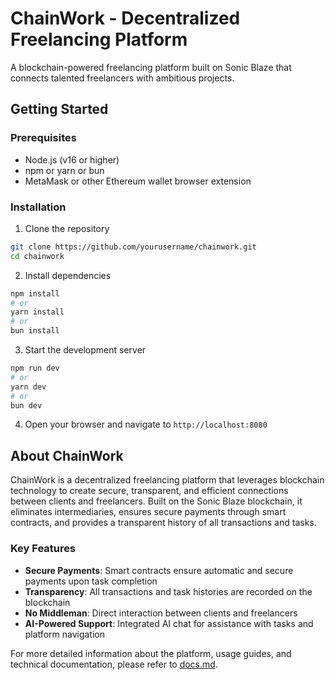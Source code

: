 
# ChainWork - Decentralized Freelancing Platform

A blockchain-powered freelancing platform built on Sonic Blaze that connects talented freelancers with ambitious projects.

## Getting Started

### Prerequisites
- Node.js (v16 or higher)
- npm or yarn or bun
- MetaMask or other Ethereum wallet browser extension

### Installation

1. Clone the repository
```bash
git clone https://github.com/yourusername/chainwork.git
cd chainwork
```

2. Install dependencies
```bash
npm install
# or
yarn install
# or
bun install
```

3. Start the development server
```bash
npm run dev
# or
yarn dev
# or
bun dev
```

4. Open your browser and navigate to `http://localhost:8080`

## About ChainWork

ChainWork is a decentralized freelancing platform that leverages blockchain technology to create secure, transparent, and efficient connections between clients and freelancers. Built on the Sonic Blaze blockchain, it eliminates intermediaries, ensures secure payments through smart contracts, and provides a transparent history of all transactions and tasks.

### Key Features

- **Secure Payments**: Smart contracts ensure automatic and secure payments upon task completion
- **Transparency**: All transactions and task histories are recorded on the blockchain
- **No Middleman**: Direct interaction between clients and freelancers
- **AI-Powered Support**: Integrated AI chat for assistance with tasks and platform navigation

For more detailed information about the platform, usage guides, and technical documentation, please refer to [docs.md](./docs.md).
